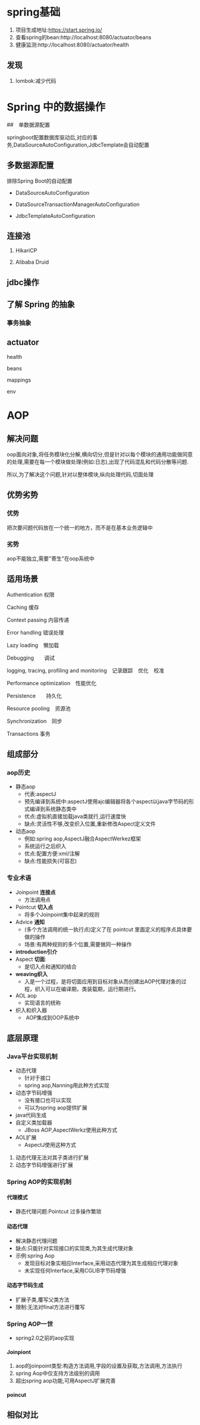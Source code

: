 # spring基础

1. 项目生成地址:https://start.spring.io/
2. 查看spring的bean:http://localhost:8080/actuator/beans
3. 健康监测:http://localhost:8080/actuator/health

## 发现

1. lombok:减少代码

# Spring 中的数据操作

##　单数据源配置

springboot配置数据库驱动后,对应的事务,DataSourceAutoConfiguration,JdbcTemplate会自动配置





## 多数据源配置

排除Spring Boot的自动配置

* DataSourceAutoConfiguration

* DataSourceTransactionManagerAutoConfiguration

* JdbcTemplateAutoConfiguration

## 连接池
1. HikariCP

2. Alibaba Druid

## jdbc操作

## 了解 Spring 的抽象

### 事务抽象

## actuator

health

beans

mappings

env



# AOP

## 解决问题

oop面向对象,将任务模块化分解,横向切分,但是针对以每个模块的通用功能做同意的处理,需要在每一个模块做处理(例如:日志),出现了代码混乱和代码分散等问题.

所以,为了解决这个问题,针对以整体模块,纵向处理代码,切面处理

## 优势劣势

### 优势

把次要问题代码放在一个统一的地方，而不是在基本业务逻辑中

### 劣势

aop不能独立,需要"寄生"在oop系统中

## 适用场景

Authentication 权限

Caching 缓存

Context passing 内容传递

Error handling 错误处理

Lazy loading　懒加载

Debugging　　调试

logging, tracing, profiling and monitoring　记录跟踪　优化　校准

Performance optimization　性能优化

Persistence　　持久化

Resource pooling　资源池

Synchronization　同步

Transactions 事务

## 组成部分

### aop历史

* 静态aop
  * 代表:aspectJ
  * 预先编译到系统中:aspectJ使用ajc编辑器将各个aspect以java字节码的形式编译到系统静态类中
  * 优点:虚拟机直接加载java类就行,运行速度快
  * 缺点:灵活性不够,改变织入位置,重新修改Aspect定义文件
* 动态aop
  * 例如:spring aop,AspectJ融合AspectWerkez框架
  * 系统运行之后织入
  * 优点:配置方便:xml/注解
  * 缺点:性能损失(可容忍)

### 专业术语

* Joinpoint **连接点**
  * 方法调用点
* Pointcut **切入点**
  * 将多个Joinpoint集中起来的规则
* Advice **通知**
  * (多个方法调用的统一执行点)定义了在 pointcut 里面定义的程序点具体要做的操作
  * 场景:有两种规则的多个位置,需要做同一种操作
* **introduction引介**
* Aspect **切面**:
  * 是切入点和通知的结合
* **weaving织入**
  * 入是一个过程，是将切面应用到目标对象从而创建出AOP代理对象的过程，织入可以在编译期，类装载期，运行期进行。
* AOL aop
  * 实现语言的统称
* 织入和织入器
  * ​	AOP集成到OOP系统中

## 底层原理

### Java平台实现机制

- 动态代理
  - 针对于接口
  - spring aop,Nanning用此种方式实现
- 动态字节码增强
  - 没有接口也可以实现
  - 可以为spring aop提供扩展
- java代码生成
- 自定义类加载器
  - JBoss AOP,AspectWerkz使用此种方式
- AOL扩展
  - AspectJ使用这种方式

1. 动态代理无法对其子类进行扩展
2. 动态字节码增强进行扩展

### Spring AOP的实现机制

#### 代理模式

* 静态代理问题:Pointcut 过多操作繁琐

#### 动态代理

* 解决静态代理问题
* 缺点:只能针对实现接口的实现类,为其生成代理对象
* 示例:spring Aop
  * 发现目标对象实相应Interface,采用动态代理为其生成相应代理对象
  * 未实现任何Interface,采用CGLIB字节码增强

#### 动态字节码生成

* 扩展子类,覆写父类方法
* 限制:无法对final方法进行覆写

### Spring AOP一世

* spring2.0之前的aop实现

#### Joinpiont

1. aop的joinpoint类型:构造方法调用,字段的设置及获取,方法调用,方法执行
2. spring Aop中仅支持方法级别的调用
3. 超出spring aop功能,可用AspectJ扩展完善

#### poincut







## 相似对比


